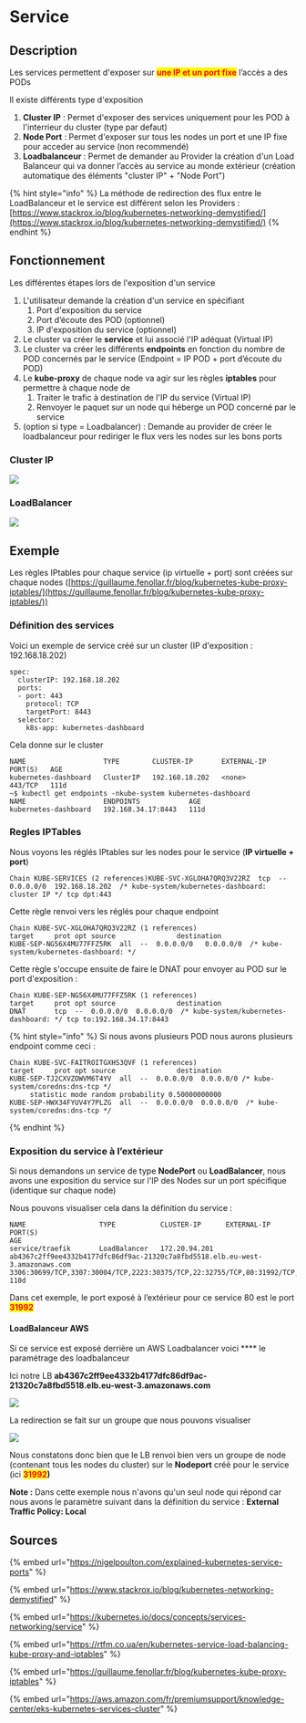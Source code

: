 # Service

## Description

Les services permettent d'exposer sur <mark style="color:red;">**une IP et un port fixe**</mark> l’accès a des PODs

Il existe différents type d'exposition

1. **Cluster IP** : Permet d'exposer des services uniquement pour les POD à l'interrieur du cluster (type par defaut)
2. **Node Port** : Permet d'exposer sur tous les nodes un port et une IP fixe pour acceder au service (non recommendé)
3. **Loadbalanceur** : Permet de demander au Provider la création d'un Load Balanceur qui va donner l’accès au service au monde extérieur (création automatique des éléments "cluster IP" + "Node Port")

{% hint style="info" %}
La méthode de redirection des flux entre le LoadBalanceur et le service est différent selon les Providers : [https://www.stackrox.io/blog/kubernetes-networking-demystified/](https://www.stackrox.io/blog/kubernetes-networking-demystified/)
{% endhint %}

## Fonctionnement

Les différentes étapes lors de l'exposition d'un service

1. L'utilisateur demande la création d'un service en spécifiant
   1. Port d'exposition du service
   2. Port d’écoute des POD (optionnel)
   3. IP d'exposition du service (optionnel)
2. Le cluster va créer le **service** et lui associé l'IP adéquat (Virtual IP)
3. Le cluster va créer les différents **endpoints** en fonction du nombre de POD concernés par le service (Endpoint = IP POD + port d’écoute du POD)
4. Le **kube-proxy** de chaque node va agir sur les règles **iptables** pour permettre à chaque node de
   1. Traiter le trafic à destination de l'IP du service (Virtual IP)
   2. Renvoyer le paquet sur un node qui héberge un POD concerné par le service
5. (option si type = Loadbalancer) : Demande au provider de créer le loadbalanceur pour rediriger le flux vers les nodes sur les bons ports

### Cluster IP

![](<../../.gitbook/assets/K8S--Network K8S-Cluster IP.png>)

### LoadBalancer

![](<../../.gitbook/assets/K8S--Network K8S-LoadBalancer.png>)

## Exemple

Les règles IPtables pour chaque service (ip virtuelle + port) sont créées sur chaque nodes ([https://guillaume.fenollar.fr/blog/kubernetes-kube-proxy-iptables/](https://guillaume.fenollar.fr/blog/kubernetes-kube-proxy-iptables/))

### Définition des services

Voici un exemple de service créé sur un cluster (IP d'exposition : 192.168.18.202)

```
spec:
  clusterIP: 192.168.18.202
  ports:
  - port: 443
    protocol: TCP
    targetPort: 8443
  selector:
    k8s-app: kubernetes-dashboard
```

Cela donne sur le cluster

```
NAME                   TYPE        CLUSTER-IP       EXTERNAL-IP   PORT(S)   AGE
kubernetes-dashboard   ClusterIP   192.168.18.202   <none>        443/TCP   111d
~$ kubectl get endpoints -nkube-system kubernetes-dashboard
NAME                   ENDPOINTS            AGE
kubernetes-dashboard   192.168.34.17:8443   111d
```

### Regles IPTables

Nous voyons les réglés IPtables sur les nodes pour le service (**IP virtuelle + port**)

```
Chain KUBE-SERVICES (2 references)KUBE-SVC-XGLOHA7QRQ3V22RZ  tcp  --  0.0.0.0/0  192.168.18.202  /* kube-system/kubernetes-dashboard: cluster IP */ tcp dpt:443
```

Cette règle renvoi vers les réglés pour chaque endpoint

```
Chain KUBE-SVC-XGLOHA7QRQ3V22RZ (1 references)
target     prot opt source               destination         
KUBE-SEP-NG56X4MU77FFZ5RK  all  --  0.0.0.0/0   0.0.0.0/0  /* kube-system/kubernetes-dashboard: */
```

Cette règle s'occupe ensuite de faire le DNAT pour envoyer au POD sur le port d'exposition :

```
Chain KUBE-SEP-NG56X4MU77FFZ5RK (1 references)
target     prot opt source               destination         
DNAT       tcp  --  0.0.0.0/0  0.0.0.0/0  /* kube-system/kubernetes-dashboard: */ tcp to:192.168.34.17:8443
```

{% hint style="info" %}
Si nous avons plusieurs POD nous aurons plusieurs endpoint comme ceci :

```
Chain KUBE-SVC-FAITROITGXHS3QVF (1 references)
target     prot opt source               destination         
KUBE-SEP-TJ2CXVZOWVM6T4YV  all  --  0.0.0.0/0  0.0.0.0/0 /* kube-system/coredns:dns-tcp */ 
     statistic mode random probability 0.50000000000
KUBE-SEP-HWX34FYUV4Y7PLZG  all  --  0.0.0.0/0  0.0.0.0/0  /* kube-system/coredns:dns-tcp */
```
{% endhint %}

### Exposition du service à l’extérieur

Si nous demandons un service de type **NodePort** ou **LoadBalancer**, nous avons une exposition du service sur l'IP des Nodes sur un port spécifique (identique sur chaque node)

Nous pouvons visualiser cela dans la définition du service :

```
NAME                  TYPE           CLUSTER-IP      EXTERNAL-IP                                                                     PORT(S)                                                                                AGE
service/traefik       LoadBalancer   172.20.94.201   ab4367c2ff9ee4332b4177dfc86df9ac-21320c7a8fbd5518.elb.eu-west-3.amazonaws.com   3306:30699/TCP,3307:30004/TCP,2223:30375/TCP,22:32755/TCP,80:31992/TCP,443:31377/TCP   110d
```

Dans cet exemple, le port exposé à l’extérieur pour ce service 80 est le port <mark style="color:red;">**31992**</mark>

#### **LoadBalanceur AWS**

Si ce service est exposé derrière un AWS Loadbalancer voici \*\*\*\* le paramétrage des loadbalanceur

Ici notre LB **ab4367c2ff9ee4332b4177dfc86df9ac-21320c7a8fbd5518.elb.eu-west-3.amazonaws.com**

![](<../../.gitbook/assets/K8S--AWS Console-03.png>)

La redirection se fait sur un groupe que nous pouvons visualiser

![](<../../.gitbook/assets/K8S--AWS Console-02.png>)

Nous constatons donc bien que le LB renvoi bien vers un groupe de node (contenant tous les nodes du cluster) sur le **Nodeport** créé pour le service (ici <mark style="color:red;">**31992**</mark>**)**

**Note :** Dans cette exemple nous n'avons qu'un seul node qui répond car nous avons le paramètre suivant dans la définition du service : **External Traffic Policy: Local**

## Sources

{% embed url="https://nigelpoulton.com/explained-kubernetes-service-ports" %}

{% embed url="https://www.stackrox.io/blog/kubernetes-networking-demystified" %}

{% embed url="https://kubernetes.io/docs/concepts/services-networking/service" %}

{% embed url="https://rtfm.co.ua/en/kubernetes-service-load-balancing-kube-proxy-and-iptables" %}

{% embed url="https://guillaume.fenollar.fr/blog/kubernetes-kube-proxy-iptables" %}

{% embed url="https://aws.amazon.com/fr/premiumsupport/knowledge-center/eks-kubernetes-services-cluster" %}
